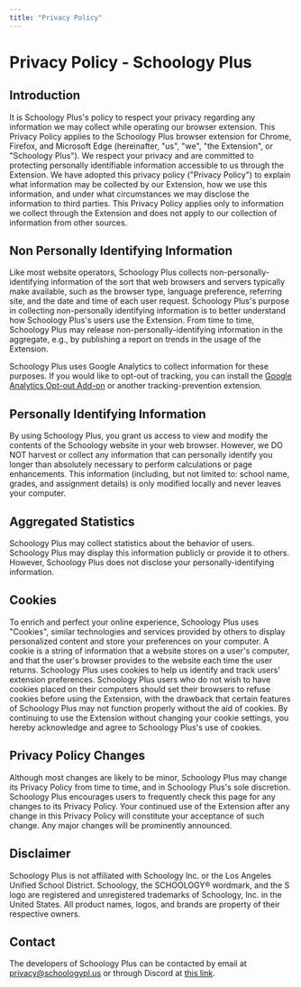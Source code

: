 ```yaml
---
title: "Privacy Policy"
---
```

# Privacy Policy - Schoology Plus

## Introduction

It is Schoology Plus's policy to respect your privacy regarding any information we may collect while operating our browser extension. This Privacy Policy applies to the Schoology Plus browser extension for Chrome, Firefox, and Microsoft Edge (hereinafter, "us", "we", "the Extension", or "Schoology Plus"). We respect your privacy and are committed to protecting personally identifiable information accessible to us through the Extension. We have adopted this privacy policy ("Privacy Policy") to explain what information may be collected by our Extension, how we use this information, and under what circumstances we may disclose the information to third parties. This Privacy Policy applies only to information we collect through the Extension and does not apply to our collection of information from other sources.

## Non Personally Identifying Information

Like most website operators, Schoology Plus collects non-personally-identifying information of the sort that web browsers and servers typically make available, such as the browser type, language preference, referring site, and the date and time of each user request. Schoology Plus's purpose in collecting non-personally identifying information is to better understand how Schoology Plus's users use the Extension. From time to time, Schoology Plus may release non-personally-identifying information in the aggregate, e.g., by publishing a report on trends in the usage of the Extension.

Schoology Plus uses Google Analytics to collect information for these purposes. If you would like to opt-out of tracking, you can install the [Google Analytics Opt-out Add-on](https://chrome.google.com/webstore/detail/google-analytics-opt-out/fllaojicojecljbmefodhfapmkghcbnh?hl=en) or another tracking-prevention extension.

## Personally Identifying Information

By using Schoology Plus, you grant us access to view and modify the contents of the Schoology website in your web browser. However, we DO NOT harvest or collect any information that can personally identify you longer than absolutely necessary to perform calculations or page enhancements. This information (including, but not limited to: school name, grades, and assignment details) is only modified locally and never leaves your computer. 

## Aggregated Statistics

Schoology Plus may collect statistics about the behavior of users. Schoology Plus may display this information publicly or provide it to others. However, Schoology Plus does not disclose your personally-identifying information.

## Cookies

To enrich and perfect your online experience, Schoology Plus uses "Cookies", similar technologies and services provided by others to display personalized content and store your preferences on your computer. A cookie is a string of information that a website stores on a user's computer, and that the user's browser provides to the website each time the user returns. Schoology Plus uses cookies to help us identify and track users' extension preferences. Schoology Plus users who do not wish to have cookies placed on their computers should set their browsers to refuse cookies before using the Extension, with the drawback that certain features of Schoology Plus may not function properly without the aid of cookies. By continuing to use the Extension without changing your cookie settings, you hereby acknowledge and agree to Schoology Plus's use of cookies.

## Privacy Policy Changes

Although most changes are likely to be minor, Schoology Plus may change its Privacy Policy from time to time, and in Schoology Plus's sole discretion. Schoology Plus encourages users to frequently check this page for any changes to its Privacy Policy. Your continued use of the Extension after any change in this Privacy Policy will constitute your acceptance of such change. Any major changes will be prominently announced.

## Disclaimer

Schoology Plus is not affiliated with Schoology Inc. or the Los Angeles Unified School District. Schoology, the SCHOOLOGY® wordmark, and the S logo are registered and unregistered trademarks of Schoology, Inc. in the United States. All product names, logos, and brands are property of their respective owners.

## Contact

The developers of Schoology Plus can be contacted by email at [privacy@schoologypl.us](mailto:privacy@schoologypl.us) or through Discord at [this link](https://schoologypl.us/discord).